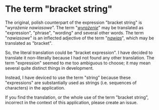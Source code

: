 # The term "bracket string"

The original, polish counterpart of the expression "bracket string" is "_wyrażenie nawiasowe_". The term "[_wyrażenie_](https://www.diki.pl/slownik-angielskiego?q=wyra%C5%BCenie)" may be translated as "expression", "phrase", "wording" and several other words. The term "_nawiasowe_" is an inflected adjective of the term "[_nawias_](https://www.diki.pl/slownik-angielskiego?q=nawias)", which may be translated as "bracket".

So, the literal translation could be "bracket expression". I have decided to translate it non-literally because I had not found any other translation. The term "expression" seemed to me too ambiguous to choose; it may mean several quite distinct things in development.

Instead, I have deviced to use the term "string" because these "expressions" are substantially used as strings (i.e. sequences of characters) in the application.

If you find the translation, or the whole use of the term "bracket string", incorrect in the context of this application, please create an issue.